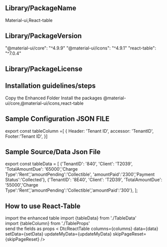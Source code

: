## Library/PackageName
Material-ui,React-table

## Library/PackageVersion
"@material-ui/core": "^4.9.9"
"@material-ui/icons": "^4.9.1"
"react-table": "^7.0.4"

## Library/PackageLicense

## Installation guidelines/steps

Copy the Enhanced Folder
Install the packages @material-ui/core,@material-ui/icons,react-table

## Sample Configuration JSON FILE
export const tableColumn =[ {
    Header: 'Tenant ID',
    accessor: 'TenantID',
    Footer:'Tenant ID',
  }]

## Sample Source/Data Json File
export const tableData = [
    {'TenantID': '840', 'Client': 'T2039', 'TotalAmountDue': '65000','Charge Type':'Rent','amountPending':'Collectible', 'amountPaid':'2300','Payment Status':'Collected'},
    {'TenantID': '8E40', 'Client': 'T2D39', 'TotalAmountDue': '55000','Charge Type':'Rent','amountPending':'Collectible','amountPaid':'300'},
    ];

## How to use React-Table
import the enhanced table
import {tableData} from './TableData' <br>
import {tableColumn} from './TableProps' <br>
send the fields as props 
< DtcReactTable 
        columns={columns}
        data={data}
        setData={setData}
        updateMyData={updateMyData}
        skipPageReset={skipPageReset}
/>

